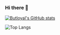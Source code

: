 ### Hi there 👋

[![Butloyal's GitHub stats](https://github-readme-stats.vercel.app/api?username=butloyal&show_icons=true&theme=github_dark)](https://github.com/HenryJk/github-readme-stats)

![Top Langs](https://github-readme-stats.vercel.app/api/top-langs/?username=butloyal&show_icons=true&theme=github_dark&layout=compact&langs_count=20)
